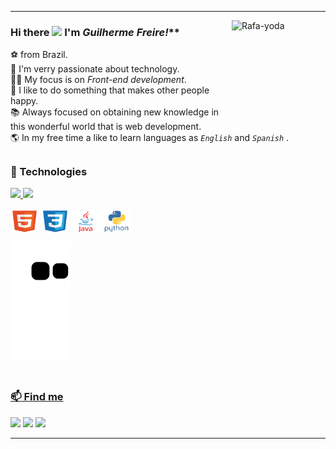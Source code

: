 ***
<div>
  <img align="right" width="150" height="150" alt="Rafa-yoda" src="https://i.pinimg.com/originals/e6/2a/fd/e62afd154b9ec394b7d282c7ef8e688c.gif"/>
</div> 

### **Hi there <img src="https://raw.githubusercontent.com/kaueMarques/kaueMarques/master/hi.gif" width="30px"> I'm *Guilherme Freire!***** 

⚽ from Brazil. <br>
💜 I'm verry passionate about technology. <br>
👨‍💻 My focus is on _Front-end development_. <br>
🤩 I like to do something that makes other people happy. </br>
📚 Always focused on obtaining new knowledge in this wonderful world that is web development. <br>
🌎 In my free time a like to learn languages as *_`English`_* and *_`Spanish`_* . <br>

##

**<h3> :rocket: Technologies </h3>**

<div>
  <a href="https://github.com/Guilhemre-bot149">
  <img height="150em" src="https://github-readme-stats.vercel.app/api?username=Guilherme-bot149&show_icons=true&theme=dracula&include_all_commits=true&count_private=true"/>
  <img height="150em" src="https://github-readme-stats.vercel.app/api/top-langs/?username=Guilherme-bot149&layout=compact&langs_count=16&theme=dracula"/>
</div>
<br>
<div style="display: inline-block">
  <img src="https://raw.githubusercontent.com/devicons/devicon/master/icons/html5/html5-original.svg" height="35" width="45" align="center"/>
  <img src="https://raw.githubusercontent.com/devicons/devicon/master/icons/css3/css3-original.svg" height="35" width="45" align="center"/>
  <img src="https://github.com/devicons/devicon/blob/master/icons/java/java-original-wordmark.svg" height="35" width="45" align="center"/>
   <img src="https://github.com/devicons/devicon/blob/master/icons/python/python-original-wordmark.svg" height="35" width="45" align="center"/>
  
  ![Snake animation](https://github.com/Guilherme-bot149/Guilherme-bot149/blob/output/github-contribution-grid-snake.svg)
</div>
  
##

**<h3>:mailbox: Find me</h3>**
<div> 
  <a href="https://www.linkedin.com/in/guilherme-freire-4921471b4/" target="_blank"><img src="https://img.shields.io/badge/-LinkedIn-%230077B5?style=for-the-badge&logo=linkedin&logoColor=white" target="_blank"></a>
  <a href="https://www.instagram.com/guifreie63/" target="_blank"><img src="https://img.shields.io/badge/-Instagram-b5179e?style=for-the-badge&logo=instagram&logoColor=white" target="_blank"></a>
  <a href = "mailto:guilhermeffsilva52@gmail.com"><img src="https://img.shields.io/badge/-Gmail-%23333?style=for-the-badge&logo=gmail&logoColor=white" target="_blank"></a>
</div>
  
***
